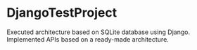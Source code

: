# DjangoTestProject
Executed architecture based on SQLite database using Django. Implemented APIs based on a ready-made architecture.
